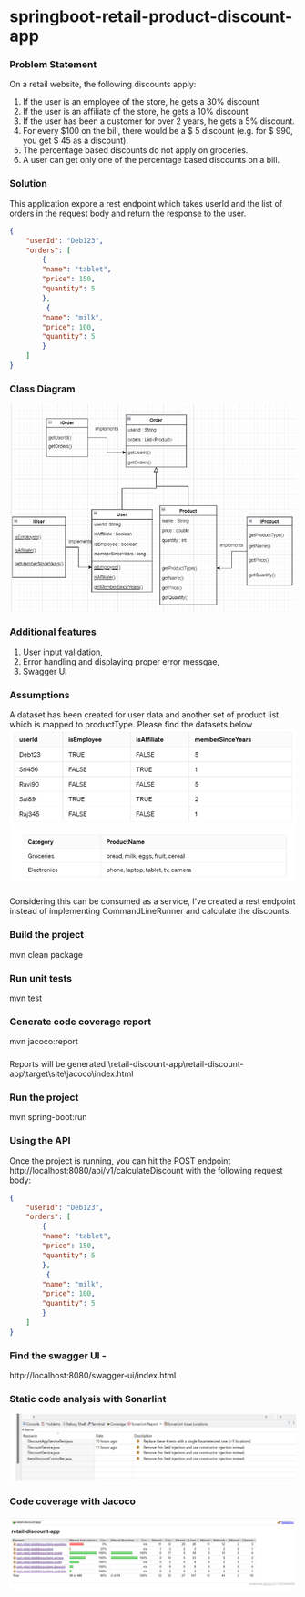 # springboot-retail-product-discount-app 

### Problem Statement 
On a retail website, the following discounts apply:
1.	If the user is an employee of the store, he gets a 30% discount
2.	If the user is an affiliate of the store, he gets a 10% discount
3.	If the user has been a customer for over 2 years, he gets a 5% discount.
4.	For every $100 on the bill, there would be a $ 5 discount (e.g. for $ 990, you get $ 45 as a discount).
5.	The percentage based discounts do not apply on groceries.
6.	A user can get only one of the percentage based discounts on a bill.

### Solution
This application expore a rest endpoint which takes userId and the list of orders in the request body and return the response to the user.
```JSON
{
    "userId": "Deb123",
    "orders": [
        {
        "name": "tablet",
        "price": 150,
        "quantity": 5
        },
         {
        "name": "milk",
        "price": 100,
        "quantity": 5
        }
    ]
}
```
### Class Diagram

![Package Structure](docs/images/retail.png)



### Additional features 

1. User input validation,
2. Error handling and displaying proper error messgae,
3. Swagger UI

### Assumptions 

A dataset has been created for user data and another set of product list which is mapped to productType. Please find the datasets below
![Package Structure](docs/images/userData.png)
![Package Structure](docs/images/product.png)

###
Considering this can be consumed as a service, I've created a rest endpoint instead of implementing CommandLineRunner and calculate the discounts.


### Build the project
mvn clean package

### Run unit tests
mvn test

### Generate code coverage report
mvn jacoco:report

### 
Reports will be generated \retail-discount-app\retail-discount-app\target\site\jacoco\index.html

### Run the project
mvn spring-boot:run

### Using the API
Once the project is running, you can hit the POST endpoint http://localhost:8080/api/v1/calculateDiscount with the following request body:
```JSON
{
    "userId": "Deb123",
    "orders": [
        {
        "name": "tablet",
        "price": 150,
        "quantity": 5
        },
         {
        "name": "milk",
        "price": 100,
        "quantity": 5
        }
    ]
}
```

### Find the swagger UI -
http://localhost:8080/swagger-ui/index.html

### Static code analysis with Sonarlint
![Package Structure](docs/images/sonarReport.png)

### Code coverage with Jacoco
![Package Structure](docs/images/jacocoReport.png)
